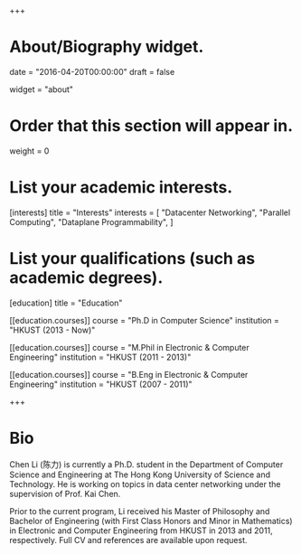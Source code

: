 +++
# About/Biography widget.

date = "2016-04-20T00:00:00"
draft = false

widget = "about"

# Order that this section will appear in.
weight = 0

# List your academic interests.
[interests]
  title = "Interests"
  interests = [
    "Datacenter Networking",
    "Parallel Computing",
    "Dataplane Programmability",
  ]

# List your qualifications (such as academic degrees).
[education]
  title = "Education"

[[education.courses]]
  course = "Ph.D in Computer Science"
  institution = "HKUST (2013 - Now)"

[[education.courses]]
  course = "M.Phil in Electronic & Computer Engineering"
  institution = "HKUST (2011 - 2013)"

[[education.courses]]
  course = "B.Eng in Electronic & Computer Engineering"
  institution = "HKUST (2007 - 2011)"

+++

# Bio

Chen Li (陈力) is currently a Ph.D. student in the Department of Computer Science and Engineering at The Hong Kong University of Science and Technology. He is working on topics in data center networking under the supervision of Prof. Kai Chen.

Prior to the current program, Li received his Master of Philosophy and Bachelor of Engineering (with First Class Honors and Minor in Mathematics) in Electronic and Computer Engineering from HKUST in 2013 and 2011, respectively. Full CV and references are available upon request.
